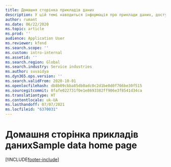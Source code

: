 ```yaml
---
title: Домашня сторінка прикладів даних
description: У цій темі наводиться інформація про приклади даних, доступні в Dynamics 365 Project Operations.
author: rumant
ms.date: 06/22/2020
ms.topic: article
ms.prod: ''
audience: Application User
ms.reviewer: kfend
ms.search.scope: ''
ms.custom: intro-internal
ms.assetid: ''
ms.search.region: Global
ms.search.industry: Service industries
ms.author: suvaidya
ms.dyn365.ops.version: ''
ms.search.validFrom: 2020-10-01
ms.openlocfilehash: db8b09cbba85db0adc0c2d1be0d0f766be30f515
ms.sourcegitcommit: 0fafe022731f0e1e8693382ff906e3f8541d34ca
ms.translationtype: HT
ms.contentlocale: uk-UA
ms.lasthandoff: 07/07/2021
ms.locfileid: "6370031"
---
```

# <a name="sample-data-home-page"></a><span data-ttu-id="edee1-103">Домашня сторінка прикладів даних</span><span class="sxs-lookup"><span data-stu-id="edee1-103">Sample data home page</span></span>


[!INCLUDE[footer-include](../includes/footer-banner.md)]